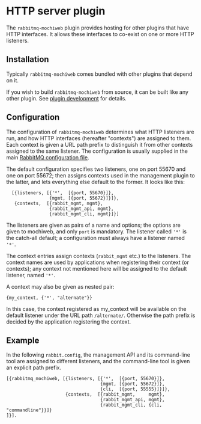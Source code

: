 # HTTP server plugin

The `rabbitmq-mochiweb` plugin provides hosting for other plugins that
have HTTP interfaces. It allows these interfaces to co-exist on one or
more HTTP listeners.

## Installation

Typically `rabbitmq-mochiweb` comes bundled with other plugins that depend
on it.

If you wish to build `rabbitmq-mochiweb` from source, it can be built
like any other plugin. See [plugin
development](plugin-development.html) for details.

## Configuration

The configuration of `rabbitmq-mochiweb` determines what HTTP
listeners are run, and how HTTP interfaces (hereafter "contexts") are
assigned to them. Each context is given a URL path prefix to
distinguish it from other contexts assigned to the same listener. The
configuration is usually supplied in the main [RabbitMQ configuration
file](configure.html#configuration-file).

The default configuration specifies two listeners, one on port 55670
and one on port 55672; then assigns contexts used in the management
plugin to the latter, and lets everything else default to the
former. It looks like this:

      [{listeners, [{'*',  [{port, 55670}]},
                    {mgmt, [{port, 55672}]}]},
       {contexts,  [{rabbit_mgmt, mgmt},
                    {rabbit_mgmt_api, mgmt},
                    {rabbit_mgmt_cli, mgmt}]}]

The listeners are given as pairs of a name and options; the options
are given to mochiweb, and only `port` is mandatory.  The listener
called `'*'` is the catch-all default; a configuration must always
have a listener named `'*'`.

The context entries assign contexts (`rabbit_mgmt` etc.) to the
listeners. The context names are used by applications when registering
their context (or contexts); any context not mentioned here will be
assigned to the default listener, named `'*'`.

A context may also be given as nested pair:

    {my_context, {'*', "alternate"}}

In this case, the context registered as my_context will be available
on the default listener under the URL path `/alternate/`. Otherwise
the path prefix is decided by the application registering the context.

## Example

In the following `rabbit.config`, the management API and its command-line
tool are assigned to different listeners, and the command-line tool is
given an explicit path prefix.

    [{rabbitmq_mochiweb, [{listeners, [{'*',  [{port, 55670}]},
                                       {mgmt, [{port, 55672}]},
                                       {cli,  [{port, 55555}]}]},
                          {contexts,  [{rabbit_mgmt,     mgmt},
                                       {rabbit_mgmt_api, mgmt},
                                       {rabbit_mgmt_cli, {cli, "commandline"}}]}
    ]}].
